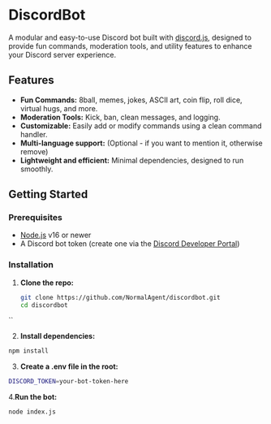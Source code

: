 # DiscordBot

A modular and easy-to-use Discord bot built with [discord.js](https://discord.js.org/), designed to provide fun commands, moderation tools, and utility features to enhance your Discord server experience.

## Features

- **Fun Commands:** 8ball, memes, jokes, ASCII art, coin flip, roll dice, virtual hugs, and more.
- **Moderation Tools:** Kick, ban, clean messages, and logging.
- **Customizable:** Easily add or modify commands using a clean command handler.
- **Multi-language support:** (Optional - if you want to mention it, otherwise remove)
- **Lightweight and efficient:** Minimal dependencies, designed to run smoothly.

## Getting Started

### Prerequisites

- [Node.js](https://nodejs.org/) v16 or newer
- A Discord bot token (create one via the [Discord Developer Portal](https://discord.com/developers/applications))

### Installation

1. **Clone the repo:**

   ```bash
   git clone https://github.com/NormalAgent/discordbot.git
   cd discordbot
  ``
  
2. **Install dependencies:**

  ```bash
  npm install
  ```
3. **Create a .env file in the root:**

  ```bash
  DISCORD_TOKEN=your-bot-token-here
  ```
4.**Run the bot:**
  ```bash
  node index.js
  ```

